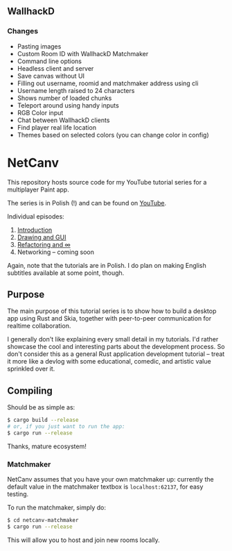 ## WallhackD

### Changes
- Pasting images
- Custom Room ID with WallhackD Matchmaker
- Command line options
- Headless client and server
- Save canvas without UI
- Filling out username, roomid and matchmaker address using cli
- Username length raised to 24 characters
- Shows number of loaded chunks
- Teleport around using handy inputs
- RGB Color input
- Chat between WallhackD clients
- Find player real life location
- Themes based on selected colors (you can change color in config)

# NetCanv

This repository hosts source code for my YouTube tutorial series for a
multiplayer Paint app.

The series is in Polish (!) and can be found on
[YouTube](https://www.youtube.com/playlist?list=PL1Hg-PZUNFkeRdErHKx3Z7IwhJNgij3bJ).

Individual episodes:

1. [Introduction](https://www.youtube.com/watch?v=ZeSXVgjrivY)
2. [Drawing and GUI](https://www.youtube.com/watch?v=MVEILFrPKnY)
3. [Refactoring and ∞](https://www.youtube.com/watch?v=mECVCb87sAQ)
4. Networking – coming soon

Again, note that the tutorials are in Polish. I do plan on making English
subtitles available at some point, though.

## Purpose

The main purpose of this tutorial series is to show how to build a desktop app
using Rust and Skia, together with peer-to-peer communication for realtime
collaboration.

I generally don't like explaining every small detail in my tutorials. I'd rather
showcase the cool and interesting parts about the development process. So don't
consider this as a general Rust application development tutorial – treat it more
like a devlog with some educational, comedic, and artistic value sprinkled
over it.

## Compiling

Should be as simple as:

```sh
$ cargo build --release
# or, if you just want to run the app:
$ cargo run --release
```

Thanks, mature ecosystem!

### Matchmaker

NetCanv assumes that you have your own matchmaker up: currently the default value
in the matchmaker textbox is `localhost:62137`, for easy testing.

To run the matchmaker, simply do:
```sh
$ cd netcanv-matchmaker
$ cargo run --release
```

This will allow you to host and join new rooms locally.
